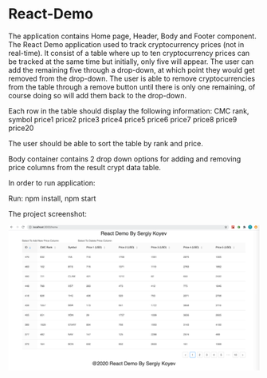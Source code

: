 # React-Demo

The application contains Home page, Header, Body and Footer component.
The React Demo application used to track cryptocurrency prices (not in real-time). It consist of a table where up to ten cryptocurrency prices can be tracked at the same time but initially, only five will appear. The user can add the remaining five through a drop-down, at which point they would get removed from the drop-down. The user is able to remove cryptocurrencies from the table through a remove button until there is only one remaining, of course doing so will add them back to the drop-down. 

Each row in the table should display the following information: 
CMC rank, 
symbol 
price1 
price2
price3 
price4 
price5 
price6 
price7 
price8 
price9 
price20 

The user should be able to sort the table by rank and price.

Body container contains 2 drop down options for adding and removing price columns from the result crypt data table.

In order to run application:

Run: npm install, npm start

The project screenshot:

![alt text](https://github.com/skoyev/react-demo/blob/master/img.png)
